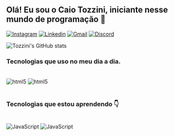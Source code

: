 
## Olá! Eu sou o Caio Tozzini, iniciante nesse mundo de programação 🤙

[![Instagram](https://img.shields.io/badge/Instagram-E4405F?style=for-the-badge&logo=instagram&logoColor=white)](https://instagram.com/tozziini)
[![Linkedin](https://img.shields.io/badge/LinkedIn-0077B5?style=for-the-badge&logo=linkedin&logoColor=white)](www.linkedin.com/in/caioftozzini)
[![Gmail](https://img.shields.io/badge/Gmail-D14836?style=for-the-badge&logo=gmail&logoColor=white)](mailto:caio.tozzini10@gmail.com)
[![Discord](https://img.shields.io/badge/Discord-7289DA?style=for-the-badge&logo=discord&logoColor=white)](https://discord.com/OHakken#5636)


![Tozzini's GitHub stats](https://github-readme-stats.vercel.app/api?username=TOZZINI10&show_icons=true&theme=radical)

### Tecnologias que uso no meu dia a dia.

<div style="display: inline_block"><br>
  <img align="center" alt="html5" src="https://img.shields.io/badge/HTML5-E34F26?style=for-the-badge&logo=html5&logoColor=white"/> 
  <img align="center" alt="html5" src="https://img.shields.io/badge/CSS3-1572B6?style=for-the-badge&logo=css3&logoColor=white"/>
</div><br>
  
  ### Tecnologias que estou aprendendo 👇
  
  <div style="display: inline_block"><br>
  <img align="center" alt="JavaScript" src="https://img.shields.io/badge/JavaScript-F7DF1E?style=for-the-badge&logo=javascript&logoColor=black"/> 
  <img align="center" alt="JavaScript" src="https://img.shields.io/badge/React-20232A?style=for-the-badge&logo=react&logoColor=61DAFB"/> 
 </div>
